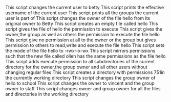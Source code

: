 This script changes the current user to betty
This script prints the effective username of the current user
This script prints all the groups the current user is part of
This script changes the owner of the file hello from its original owner to Betty
This script creates an empty file called hello
This script gives the file of hello the permission to execute
This script gives the owner,the group as well as others the permission to execute the file hello
This script give no permission at all to the owner or the group but gives permission to others to read,write and execute the file hello
This script sets the mode of the file hello to -rwxr-x-wx
This script mirrors permissions such that the new file called olleh has the same permissions as the file hello
This script adds execute permission to all subdirectories of the current directory for the owner,the group owner and all other users without changing regular files
This script creates a directory with permissions 751in the currently working directory
This script changes the group owner of hello to school
This script changes the owner to vincent and the group owner to staff
This script changes owner and group owner for all the files and directories in the working directory
